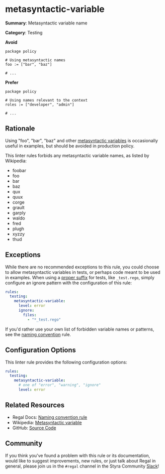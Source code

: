 # metasyntactic-variable

**Summary**: Metasyntactic variable name

**Category**: Testing

**Avoid**
```rego
package policy

# Using metasyntactic names
foo := ["bar", "baz"]

# ...
```

**Prefer**
```rego
package policy

# Using names relevant to the context
roles := ["developer", "admin"]

# ...
```

## Rationale

Using "foo", "bar", "baz" and other [metasyntactic variables](https://en.wikipedia.org/wiki/Metasyntactic_variable) is
occasionally useful in examples, but should be avoided in production policy.

This linter rules forbids any metasyntactic variable names, as listed by Wikipedia:

<!-- cspell:disable -->
- foobar
- foo
- bar
- baz
- qux
- quux
- corge
- grault
- garply
- waldo
- fred
- plugh
- xyzzy
- thud
<!-- cspell:enable -->

## Exceptions

While there are no recommended exceptions to this rule, you could choose to allow metasyntactic variables in tests, or
perhaps code meant to be used in examples. When using a
[proper suffix](https://docs.styra.com/regal/rules/testing/file-missing-test-suffix) for tests, like `_test.rego`,
simply configure an ignore pattern with the configuration of this rule:

```yaml
rules:
  testing:
    metasyntactic-variable:
      level: error
      ignore:
        files:
          - "*_test.rego"
```

If you'd rather use your own list of forbidden variable names or patterns, see the
[naming convention](https://docs.styra.com/regal/rules/custom/naming-convention) rule.

## Configuration Options

This linter rule provides the following configuration options:

```yaml
rules:
  testing:
    metasyntactic-variable:
      # one of "error", "warning", "ignore"
      level: error
```

## Related Resources

- Regal Docs: [Naming convention rule](https://docs.styra.com/regal/rules/custom/naming-convention)
- Wikipedia: [Metasyntactic variable](https://en.wikipedia.org/wiki/Metasyntactic_variable)
- GitHub: [Source Code](https://github.com/StyraInc/regal/blob/main/bundle/regal/rules/testing/metasyntactic-variable/metasyntactic_variable.rego)

## Community

If you think you've found a problem with this rule or its documentation, would like to suggest improvements, new rules,
or just talk about Regal in general, please join us in the `#regal` channel in the Styra Community
[Slack](https://communityinviter.com/apps/styracommunity/signup)!
